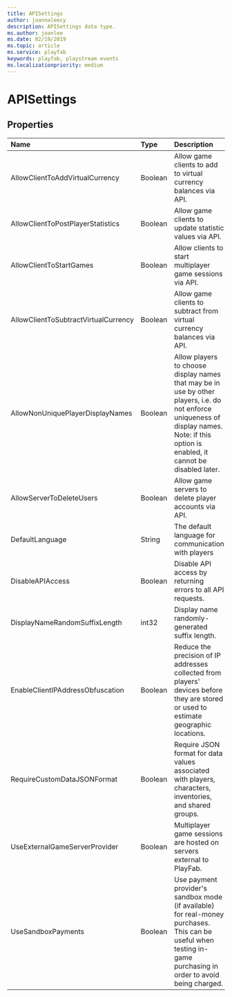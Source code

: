 ```yaml
---
title: APISettings
author: joannaleecy
description: APISettings data type.
ms.author: joanlee
ms.date: 02/19/2019
ms.topic: article
ms.service: playfab
keywords: playfab, playstream events
ms.localizationpriority: medium
---
```


# APISettings

## Properties

|Name|Type|Description|
| :--------------------|:-------------------|:----------------------|
|AllowClientToAddVirtualCurrency|Boolean|Allow game clients to add to virtual currency balances via API.|
|AllowClientToPostPlayerStatistics|Boolean|Allow game clients to update statistic values via API.|
|AllowClientToStartGames|Boolean|Allow clients to start multiplayer game sessions via API.|
|AllowClientToSubtractVirtualCurrency|Boolean|Allow game clients to subtract from virtual currency balances via API.|
|AllowNonUniquePlayerDisplayNames|Boolean|Allow players to choose display names that may be in use by other players, i.e. do not enforce uniqueness of display names. Note: if this option is enabled, it cannot be disabled later.|
|AllowServerToDeleteUsers|Boolean|Allow game servers to delete player accounts via API.|
|DefaultLanguage|String|The default language for communication with players|
|DisableAPIAccess|Boolean|Disable API access by returning errors to all API requests.|
|DisplayNameRandomSuffixLength|int32|Display name randomly-generated suffix length.|
|EnableClientIPAddressObfuscation|Boolean|Reduce the precision of IP addresses collected from players' devices before they are stored or used to estimate geographic locations.|
|RequireCustomDataJSONFormat|Boolean|Require JSON format for data values associated with players, characters, inventories, and shared groups.|
|UseExternalGameServerProvider|Boolean|Multiplayer game sessions are hosted on servers external to PlayFab.|
|UseSandboxPayments|Boolean|Use payment provider's sandbox mode (if available) for real-money purchases. This can be useful when testing in-game purchasing in order to avoid being charged.|

